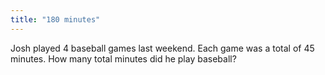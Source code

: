 ```yaml
---
title: "180 minutes"
---
```

Josh played 4 baseball games last weekend. Each game was a total of 45 minutes. How many total minutes did he play baseball?

